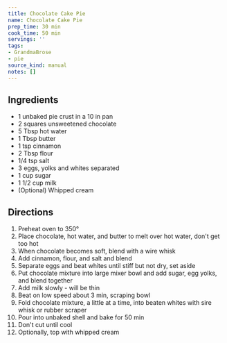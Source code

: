 ```yaml
---
title: Chocolate Cake Pie
name: Chocolate Cake Pie
prep_time: 30 min
cook_time: 50 min
servings: ''
tags:
- GrandmaBrose
- pie
source_kind: manual
notes: []
---
```


## Ingredients
- 1 unbaked pie crust in a 10 in pan
- 2 squares unsweetened chocolate
- 5 Tbsp hot water
- 1 Tbsp butter
- 1 tsp cinnamon
- 2 Tbsp flour
- 1/4 tsp salt
- 3 eggs, yolks and whites separated
- 1 cup sugar
- 1 1/2 cup milk
- (Optional) Whipped cream


## Directions
1. Preheat oven to 350°
2. Place chocolate, hot water, and butter to melt over hot water, don't get too hot
3. When chocolate becomes soft, blend with a wire whisk
4. Add cinnamon, flour, and salt and blend
5. Separate eggs and beat whites until stiff but not dry, set aside
6. Put chocolate mixture into large mixer bowl and add sugar, egg yolks, and blend together
7. Add milk slowly - will be thin
8. Beat on low speed about 3 min, scraping bowl
9. Fold chocolate mixture, a little at a time, into beaten whites with sire whisk or rubber scraper
10. Pour into unbaked shell and bake for 50 min
11. Don't cut until cool
12. Optionally, top with whipped cream
